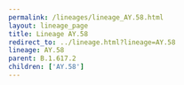 ```yaml
---
permalink: /lineages/lineage_AY.58.html
layout: lineage_page
title: Lineage AY.58
redirect_to: ../lineage.html?lineage=AY.58
lineage: AY.58
parent: B.1.617.2
children: ['AY.58']
---
```

